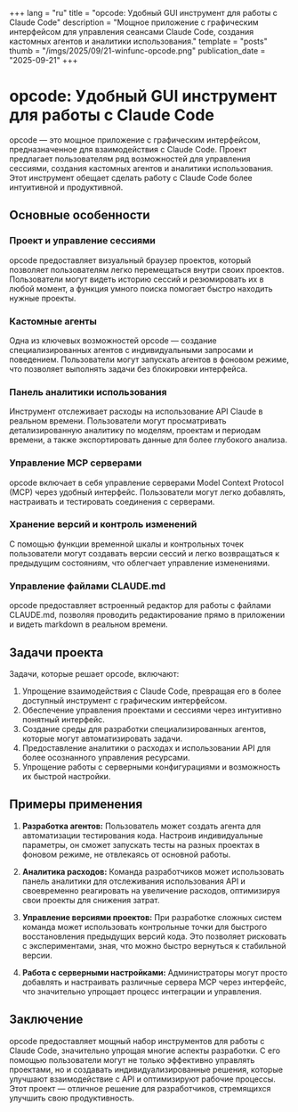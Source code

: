 +++
lang = "ru"
title = "opcode: Удобный GUI инструмент для работы с Claude Code"
description = "Мощное приложение с графическим интерфейсом для управления сеансами Claude Code, создания кастомных агентов и аналитики использования."
template = "posts"
thumb = "/imgs/2025/09/21-winfunc-opcode.png"
publication_date = "2025-09-21"
+++

# opcode: Удобный GUI инструмент для работы с Claude Code

opcode — это мощное приложение с графическим интерфейсом, предназначенное для взаимодействия с Claude Code. Проект предлагает пользователям ряд возможностей для управления сессиями, создания кастомных агентов и аналитики использования. Этот инструмент обещает сделать работу с Claude Code более интуитивной и продуктивной.

## Основные особенности

### Проект и управление сессиями
opcode предоставляет визуальный браузер проектов, который позволяет пользователям легко перемещаться внутри своих проектов. Пользователи могут видеть историю сессий и резюмировать их в любой момент, а функция умного поиска помогает быстро находить нужные проекты.

### Кастомные агенты
Одна из ключевых возможностей opcode — создание специализированных агентов с индивидуальными запросами и поведением. Пользователи могут запускать агентов в фоновом режиме, что позволяет выполнять задачи без блокировки интерфейса.

### Панель аналитики использования
Инструмент отслеживает расходы на использование API Claude в реальном времени. Пользователи могут просматривать детализированную аналитику по моделям, проектам и периодам времени, а также экспортировать данные для более глубокого анализа.

### Управление MCP серверами
opcode включает в себя управление серверами Model Context Protocol (MCP) через удобный интерфейс. Пользователи могут легко добавлять, настраивать и тестировать соединения с серверами.

### Хранение версий и контроль изменений
С помощью функции временной шкалы и контрольных точек пользователи могут создавать версии сессий и легко возвращаться к предыдущим состояниям, что облегчает управление изменениями.

### Управление файлами CLAUDE.md
opcode предоставляет встроенный редактор для работы с файлами CLAUDE.md, позволяя проводить редактирование прямо в приложении и видеть markdown в реальном времени.

## Задачи проекта

Задачи, которые решает opcode, включают:

1. Упрощение взаимодействия с Claude Code, превращая его в более доступный инструмент с графическим интерфейсом.
2. Обеспечение управления проектами и сессиями через интуитивно понятный интерфейс.
3. Создание среды для разработки специализированных агентов, которые могут автоматизировать задачи.
4. Предоставление аналитики о расходах и использовании API для более осознанного управления ресурсами.
5. Упрощение работы с серверными конфигурациями и возможность их быстрой настройки.

## Примеры применения

1. **Разработка агентов:**
   Пользователь может создать агента для автоматизации тестирования кода. Настроив индивидуальные параметры, он сможет запускать тесты на разных проектах в фоновом режиме, не отвлекаясь от основной работы.

2. **Аналитика расходов:**
   Команда разработчиков может использовать панель аналитики для отслеживания использования API и своевременно реагировать на увеличение расходов, оптимизируя свои проекты для снижения затрат.

3. **Управление версиями проектов:**
   При разработке сложных систем команда может использовать контрольные точки для быстрого восстановления предыдущих версий кода. Это позволяет рисковать с экспериментами, зная, что можно быстро вернуться к стабильной версии.

4. **Работа с серверными настройками:**
   Администраторы могут просто добавлять и настраивать различные сервера MCP через интерфейс, что значительно упрощает процесс интеграции и управления.

## Заключение

opcode предоставляет мощный набор инструментов для работы с Claude Code, значительно упрощая многие аспекты разработки. С его помощью пользователи могут не только эффективно управлять проектами, но и создавать индивидуализированные решения, которые улучшают взаимодействие с API и оптимизируют рабочие процессы. Этот проект — отличное решение для разработчиков, стремящихся улучшить свою продуктивность.
